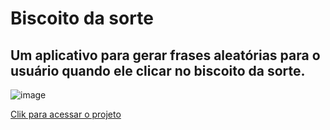 # Biscoito da sorte

## Um aplicativo para gerar frases aleatórias para o usuário quando ele clicar no biscoito da sorte.

![image](https://github.com/Souzasud/projetobiscoitodasorte/assets/133075307/157ee96a-3098-490a-8c04-3735c4673e5d)




[Clik para acessar o projeto](http://127.0.0.1:5501/index.html?)
